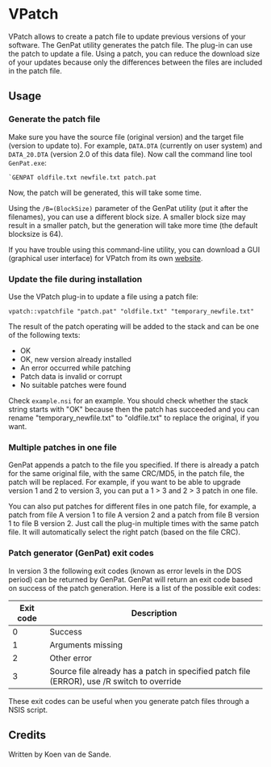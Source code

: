 # VPatch

VPatch allows to create a patch file to update previous versions of your software. The GenPat utility generates the patch file. The plug-in can use the patch to update a file. Using a patch, you can reduce the download size of your updates because only the differences between the files are included in the patch file.

## Usage

### Generate the patch file

Make sure you have the source file (original version) and the target file (version to update to). For example, `DATA.DTA` (currently on user system) and `DATA_20.DTA` (version 2.0 of this data file). Now call the command line tool `GenPat.exe`:

    `GENPAT oldfile.txt newfile.txt patch.pat

Now, the patch will be generated, this will take some time.

Using the `/B=(BlockSize)` parameter of the GenPat utility (put it after the filenames), you can use a different block size. A smaller block size may result in a smaller patch, but the generation will take more time (the default blocksize is 64).

If you have trouble using this command-line utility, you can download a GUI (graphical user interface) for VPatch from its own [website][1].

### Update the file during installation

Use the VPatch plug-in to update a file using a patch file:

`vpatch::vpatchfile "patch.pat" "oldfile.txt" "temporary_newfile.txt"`

The result of the patch operating will be added to the stack and can be one of the following texts:

- OK
- OK, new version already installed
- An error occurred while patching
- Patch data is invalid or corrupt
- No suitable patches were found

Check `example.nsi` for an example. You should check whether the stack string starts with "OK" because then the patch has succeeded and you can rename "temporary_newfile.txt" to "oldfile.txt" to replace the original, if you want.

### Multiple patches in one file

GenPat appends a patch to the file you specified. If there is already a patch for the same original file, with the same CRC/MD5, in the patch file, the patch will be replaced. For example, if you want to be able to upgrade version 1 and 2 to version 3, you can put a 1 > 3 and 2 > 3 patch in one file.

You can also put patches for different files in one patch file, for example, a patch from file A version 1 to file A version 2 and a patch from file B version 1 to file B version 2. Just call the plug-in multiple times with the same patch file. It will automatically select the right patch (based on the file CRC).

### Patch generator (GenPat) exit codes

In version 3 the following exit codes (known as error levels in the DOS period) can be returned by GenPat. GenPat will return an exit code based on success of the patch generation. Here is a list of the possible exit codes:

Exit code | Description
----------|------------
0         | Success
1         | Arguments missing
2         | Other error
3         | Source file already has a patch in specified patch file (ERROR), use /R switch to override

These exit codes can be useful when you generate patch files through a NSIS script.

## Credits

Written by Koen van de Sande.

[1]: http://www.tibed.net/vpatch
